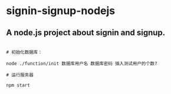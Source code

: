 # signin-signup-nodejs

## A node.js project about signin and signup.

```

# 初始化数据库：

node ./function/init 数据库用户名 数据库密码 插入测试用户的个数?

# 运行服务器

npm start

```
